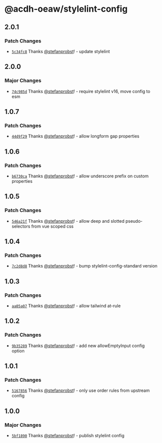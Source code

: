 # @acdh-oeaw/stylelint-config

## 2.0.1

### Patch Changes

- [`5c34fc8`](https://github.com/acdh-oeaw/stylelint-config/commit/5c34fc87d319f186cd64f4c878b4db0e2717e884)
  Thanks [@stefanprobst](https://github.com/stefanprobst)! - update stylelint

## 2.0.0

### Major Changes

- [`74c985d`](https://github.com/acdh-oeaw/stylelint-config/commit/74c985dcc18ca860d01dcc14acce66164a352996)
  Thanks [@stefanprobst](https://github.com/stefanprobst)! - require stylelint v16, move config to
  esm

## 1.0.7

### Patch Changes

- [`44d9f29`](https://github.com/acdh-oeaw/stylelint-config/commit/44d9f29d169cec8eca3ca66489c0695a8c358d1b)
  Thanks [@stefanprobst](https://github.com/stefanprobst)! - allow longform gap properties

## 1.0.6

### Patch Changes

- [`b6730ca`](https://github.com/acdh-oeaw/stylelint-config/commit/b6730cabfe4c477d02dcbde66d4fb8153e852225)
  Thanks [@stefanprobst](https://github.com/stefanprobst)! - allow underscore prefix on custom
  properties

## 1.0.5

### Patch Changes

- [`546a21f`](https://github.com/acdh-oeaw/stylelint-config/commit/546a21fd56829ff5751b206abc40eabb1a9049d5)
  Thanks [@stefanprobst](https://github.com/stefanprobst)! - allow deep and slotted pseudo-selectors
  from vue scoped css

## 1.0.4

### Patch Changes

- [`7c2d8d8`](https://github.com/acdh-oeaw/stylelint-config/commit/7c2d8d8c03da913bad22379538370370a8323eca)
  Thanks [@stefanprobst](https://github.com/stefanprobst)! - bump stylelint-config-standard version

## 1.0.3

### Patch Changes

- [`aa05a07`](https://github.com/acdh-oeaw/stylelint-config/commit/aa05a075833996bb7830531c3712215f4b405055)
  Thanks [@stefanprobst](https://github.com/stefanprobst)! - allow tailwind at-rule

## 1.0.2

### Patch Changes

- [`9b35289`](https://github.com/acdh-oeaw/stylelint-config/commit/9b35289b9160a31129a64931ceb108eb0555c539)
  Thanks [@stefanprobst](https://github.com/stefanprobst)! - add new allowEmptyInput config option

## 1.0.1

### Patch Changes

- [`5167856`](https://github.com/acdh-oeaw/stylelint-config/commit/5167856671387adbc2cec8ed76d58294dfb86ef7)
  Thanks [@stefanprobst](https://github.com/stefanprobst)! - only use order rules from upstream
  config

## 1.0.0

### Major Changes

- [`5bf1890`](https://github.com/acdh-oeaw/stylelint-config/commit/5bf1890cad04731926489d0dca1bfc3686985fa9)
  Thanks [@stefanprobst](https://github.com/stefanprobst)! - publish stylelint config
